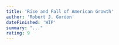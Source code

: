 ```yaml
---
title: 'Rise and Fall of American Growth'
author: 'Robert J. Gordon'
dateFinished: 'WIP'
summary: "..."
rating: 9
---
```


